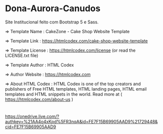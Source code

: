 # Dona-Aurora-Canudos
Site Institucional feito com Bootstrap 5 e Sass.

  =>  Template Name    : CakeZone - Cake Shop Website Template

  =>  Template Link    : https://htmlcodex.com/cake-shop-website-template

  =>  Template License : https://htmlcodex.com/license (or read the LICENSE.txt file)

  =>  Template Author  : HTML Codex

  =>  Author Website   : https://htmlcodex.com

  =>  About HTML Codex : HTML Codex is one of the top creators and publishers of Free HTML templates, HTML landing pages, HTML email templates and HTML snippets in the world. Read more at ( https://htmlcodex.com/about-us )

#

https://onedrive.live.com/?authkey=%21AA4o4xKpd%5FR3nqA&id=FE7F15B69905AAD9%21729448&cid=FE7F15B69905AAD9
